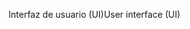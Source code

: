 <span data-ttu-id="22dc4-101">Interfaz de usuario (UI)</span><span class="sxs-lookup"><span data-stu-id="22dc4-101">User interface (UI)</span></span>
